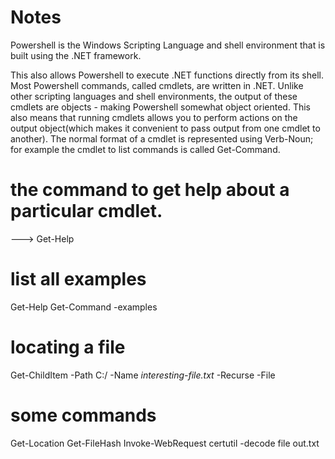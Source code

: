 # Notes
Powershell is the Windows Scripting Language and shell environment that is built using the .NET framework.

This also allows Powershell to execute .NET functions directly from its shell. Most Powershell commands, called cmdlets, are written in .NET. Unlike other scripting languages and shell environments, the output of these cmdlets are objects - making Powershell somewhat object oriented. This also means that running cmdlets allows you to perform actions on the output object(which makes it convenient to pass output from one cmdlet to another). The normal format of a cmdlet is represented using Verb-Noun; for example the cmdlet to list commands is called Get-Command.

# the command to get help about a particular cmdlet.
---> Get-Help

# list all examples
Get-Help Get-Command -examples

# locating a file
Get-ChildItem -Path C:/ -Name *interesting-file.txt* -Recurse -File

# some commands
Get-Location
Get-FileHash
Invoke-WebRequest
certutil -decode file out.txt
